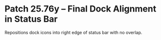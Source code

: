 # Patch 25.76y – Final Dock Alignment in Status Bar

Repositions dock icons into right edge of status bar with no overlap.
